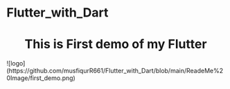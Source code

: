 # Flutter_with_Dart
<h1 align="center">This is First demo of my Flutter</h1>
![logo](https://github.com/musfiqurR661/Flutter_with_Dart/blob/main/ReadeMe%20Image/first_demo.png)
